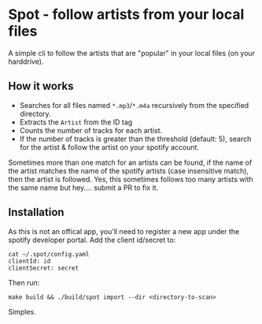 # Spot - follow artists from your local files

A simple cli to follow the artists that are "popular" in your local files (on your harddrive).

## How it works

  * Searches for all files named `*.mp3`/`*.m4a` recursively from the specified directory.
  * Extracts the `Artist` from the ID tag
  * Counts the number of tracks for each artist.
  * If the number of tracks is greater than the threshold (default: 5), search for the artist & follow the artist on your spotify account.

Sometimes more than one match for an artists can be found, if the name of the artist matches the name of the spotify artists (case insensitive 
match), then the artist is followed. Yes, this sometimes follows too many artists with the same name but hey.... submit a PR to fix it.

## Installation

As this is not an offical app, you'll need to register a new app under the spotify developer portal. Add the client id/secret to:

```
cat ~/.spot/config.yaml
clientId: id
clientSecret: secret
```

Then run:

`make build && ./build/spot import --dir <directory-to-scan>`

Simples.


